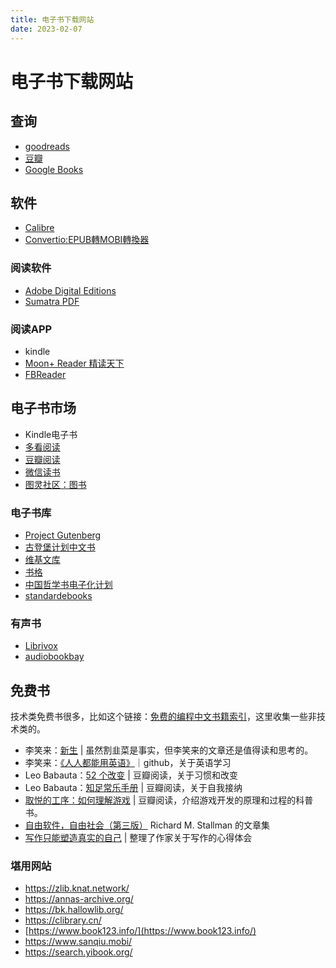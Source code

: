 ```yaml
---
title: 电子书下载网站
date: 2023-02-07
---
```


# 电子书下载网站

## 查询

- [goodreads](https://www.goodreads.com/)
- [豆瓣](https://www.douban.com/)
- [Google Books](https://books.google.com/)

## 软件

- [Calibre](http://calibre-ebook.com/)
- [Convertio:EPUB轉MOBI轉換器](https://convertio.co/zh/epub-mobi/)

### 阅读软件

- [Adobe Digital Editions](http://www.adobe.com/solutions/ebook/digital-editions.html)
- [Sumatra PDF](http://www.sumatrapdfreader.org/free-pdf-reader.html)

### 阅读APP

- kindle
- [Moon+ Reader 精读天下](https://www.moondownload.com/)
- [FBReader](https://fbreader.org/)

## 电子书市场

- Kindle电子书
- [多看阅读](http://www.duokan.com/)
- [豆瓣阅读](https://read.douban.com/)
- [微信读书](http://weread.qq.com/)
- [图灵社区：图书](http://www.ituring.com.cn/book/)

### 电子书库

- [Project Gutenberg](http://www.gutenberg.org/)
- [古登堡计划中文书](https://www.gutenberg.org/browse/languages/zh)
- [维基文库](https://zh.wikisource.org/wiki/Wikisource:%E9%A6%96%E9%A1%B5)
- [书格](https://shuge.org/)
- [中国哲学书电子化计划](http://ctext.org/zhs)
- [standardebooks](https://standardebooks.org/)

### 有声书

- [Librivox](https://librivox.org/)
- [audiobookbay](https://audiobookbay.fi/member/users/)


## 免费书

技术类免费书很多，比如这个链接：[免费的编程中文书籍索引](https://github.com/justjavac/free-programming-books-zh_CN)，这里收集一些非技术类的。

- 李笑来：[新生](https://b.xinshengdaxue.com/) | 虽然割韭菜是事实，但李笑来的文章还是值得读和思考的。
- 李笑来：[《人人都能用英语》](https://github.com/xiaolai/everyone-can-use-english)｜github，关于英语学习
- Leo Babauta：[52 个改变](https://read.douban.com/ebook/18145928/) | 豆瓣阅读，关于习惯和改变
- Leo Babauta：[知足常乐手册](https://read.douban.com/ebook/25002332/) | 豆瓣阅读，关于自我接纳
- [取悦的工序：如何理解游戏](https://read.douban.com/ebook/4972883/) | 豆瓣阅读，介绍游戏开发的原理和过程的科普书。
- [自由软件，自由社会（第三版）](https://fsfs-zh.readthedocs.io/) Richard M. Stallman 的文章集
- [写作只能塑造真实的自己](https://github.com/Macin20/why-we-write ) | 整理了作家关于写作的心得体会

### 堪用网站

- https://zlib.knat.network/
- https://annas-archive.org/
- https://bk.hallowlib.org/
- https://clibrary.cn/
- [https://www.book123.info/](https://www.book123.info/)
- https://www.sanqiu.mobi/
- https://search.yibook.org/